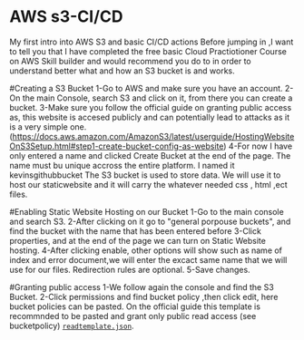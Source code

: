 # AWS s3-CI/CD
My first intro into AWS S3 and basic CI/CD actions
Before jumping in ,I want to tell you that I have completed the free basic Cloud Practiotioner Course on AWS Skill builder and would recommend you do to in order to understand better what and how an S3 bucket is and works.

#Creating a S3 Bucket
1-Go to AWS and make sure you have an account.
2-On the main Console, search S3 and click on it, from there you can create a bucket.
3-Make sure you follow the official guide on granting public access as, this website is accesed publicly and can potentially lead to attacks as it is a very simple one.
(https://docs.aws.amazon.com/AmazonS3/latest/userguide/HostingWebsiteOnS3Setup.html#step1-create-bucket-config-as-website)
4-For now I have only entered a name and clicked Create Bucket at the end of the page.
The name must bu unique accross the entire platform.
I named it kevinsgithubbucket
The S3 bucket is used to store data. We will use it to host our staticwebsite and it will carry the whatever needed css , html ,ect files.

#Enabling Static Website Hosting on our Bucket
1-Go to the main console and search S3.
2-After clicking on it go to "general porpouse buckets", and find the bucket with the name that has been entered before
3-Click properties, and at the end of the page we can turn on Static Website hosting.
4-After clicking enable, other options will show such as name of index and error document,we will enter the excact same name that we will use for our files. Redirection rules are optional.
5-Save changes.

#Granting public access
1-We follow again the console and find the S3 Bucket.
2-Click permissions and find bucket policy ,then click edit, here bucket policies can be pasted.
On the official guide this template is recommnded to be pasted and grant only public read access (see bucketpolicy) [`readtemplate.json`](./readtemplate.json).




